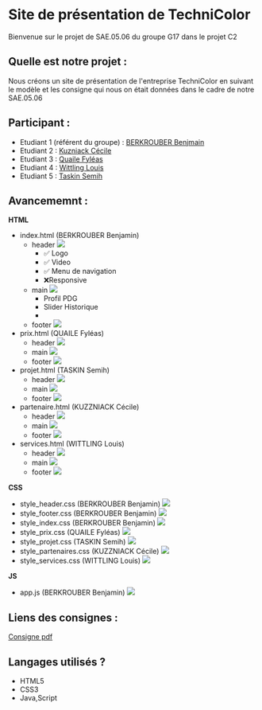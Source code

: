 # Site de présentation de TechniColor 

Bienvenue sur le projet de SAE.05.06 du groupe G17 dans le projet C2

## Quelle est notre projet :

Nous créons un site de présentation de l'entreprise TechniColor en suivant le modèle et les consigne qui nous 
on était données dans le cadre de notre SAE.05.06

## Participant : 
- Etudiant 1 (référent du groupe) :  [BERKROUBER Benjmain](mailto:login@edu.univ-fcomte.fr?subject=SAE_1_05_06) 
- Etudiant 2 : [Kuzniack Cécile ](mailto:cecile.kuznack@edu.univ-fcomte.fr?subject=SAE_1_05_06) 
- Etudiant 3 : [Quaile Fyléas ](mailto:fyleas.quaile@edu.univ-fcomte.fr?subject=SAE_1_05_06) 
- Etudiant 4 : [Wittling Louis](mailto:louis.wittling@edu.univ-fcomte.fr?subject=SAE_1_05_06) 
- Etudiant 5 : [Taskin Semih ](mailto:semih.taskin@edu.univ-fcomte.fr?subject=SAE_1_05_06)

## Avancememnt : 

__HTML__
- index.html (BERKROUBER Benjamin)
  * header ![](https://geps.dev/progress/80)
    * ✅ Logo
    * ✅ Video 
    * ✅ Menu de navigation 
    * ❌Responsive 
  * main ![](https://geps.dev/progress/50)
    * Profil PDG
    * Slider Historique
    * 
  * footer ![](https://geps.dev/progress/100)
- prix.html (QUAILE Fyléas)
  * header ![](https://geps.dev/progress/80)
  * main ![](https://geps.dev/progress/50)
  * footer ![](https://geps.dev/progress/100)
- projet.html (TASKIN Semih)
  * header ![](https://geps.dev/progress/80)
  * main ![](https://geps.dev/progress/50)
  * footer ![](https://geps.dev/progress/100)
- partenaire.html (KUZZNIACK Cécile)
  * header ![](https://geps.dev/progress/80)
  * main ![](https://geps.dev/progress/50)
  * footer ![](https://geps.dev/progress/100)
- services.html (WITTLING Louis)
  * header ![](https://geps.dev/progress/80)
  * main ![](https://geps.dev/progress/50)
  * footer ![](https://geps.dev/progress/100)

__CSS__ 

- style_header.css (BERKROUBER Benjamin)
![](https://geps.dev/progress/90)
- style_footer.css (BERKROUBER Benjamin)
![](https://geps.dev/progress/100)
- style_index.css (BERKROUBER Benjamin)
![](https://geps.dev/progress/90)
- style_prix.css (QUAILE Fyléas)
![](https://geps.dev/progress/10)
- style_projet.css (TASKIN Semih)
![](https://geps.dev/progress/10)
- style_partenaires.css (KUZZNIACK Cécile)
![](https://geps.dev/progress/10)
- style_services.css (WITTLING Louis)
![](https://geps.dev/progress/10)

__JS__
- app.js (BERKROUBER Benjamin)
![](https://geps.dev/progress/100)

## Liens des consignes : 

[Consigne pdf](https://github.com/SAEC2G17/technicolor/blob/main/Cours_Lato.pdf)

## Langages utilisés ?
- HTML5
- CSS3
- Java,Script
